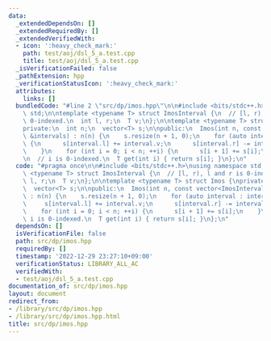 ```yaml
---
data:
  _extendedDependsOn: []
  _extendedRequiredBy: []
  _extendedVerifiedWith:
  - icon: ':heavy_check_mark:'
    path: test/aoj/dsl_5_a.test.cpp
    title: test/aoj/dsl_5_a.test.cpp
  _isVerificationFailed: false
  _pathExtension: hpp
  _verificationStatusIcon: ':heavy_check_mark:'
  attributes:
    links: []
  bundledCode: "#line 2 \"src/dp/imos.hpp\"\n\n#include <bits/stdc++.h>\nusing namespace\
    \ std;\n\ntemplate <typename T> struct ImosInterval {\n  // [l, r), l and r is\
    \ 0-indexed.\n  int l, r;\n  T v;\n};\n\ntemplate <typename T> struct Imos {\n\
    private:\n  int n;\n  vector<T> s;\n\npublic:\n  Imos(int n, const vector<ImosInterval<T>>\
    \ &intervals) : n(n) {\n    s.resize(n + 1, 0);\n    for (auto interval : intervals)\
    \ {\n      s[interval.l] += interval.v;\n      s[interval.r] -= interval.v;\n\
    \    }\n    for (int i = 0; i < n; ++i) {\n      s[i + 1] += s[i];\n    }\n  }\n\
    \n  // i is 0-indexed.\n  T get(int i) { return s[i]; }\n};\n"
  code: "#pragma once\n\n#include <bits/stdc++.h>\nusing namespace std;\n\ntemplate\
    \ <typename T> struct ImosInterval {\n  // [l, r), l and r is 0-indexed.\n  int\
    \ l, r;\n  T v;\n};\n\ntemplate <typename T> struct Imos {\nprivate:\n  int n;\n\
    \  vector<T> s;\n\npublic:\n  Imos(int n, const vector<ImosInterval<T>> &intervals)\
    \ : n(n) {\n    s.resize(n + 1, 0);\n    for (auto interval : intervals) {\n \
    \     s[interval.l] += interval.v;\n      s[interval.r] -= interval.v;\n    }\n\
    \    for (int i = 0; i < n; ++i) {\n      s[i + 1] += s[i];\n    }\n  }\n\n  //\
    \ i is 0-indexed.\n  T get(int i) { return s[i]; }\n};\n"
  dependsOn: []
  isVerificationFile: false
  path: src/dp/imos.hpp
  requiredBy: []
  timestamp: '2022-12-29 23:27:10+09:00'
  verificationStatus: LIBRARY_ALL_AC
  verifiedWith:
  - test/aoj/dsl_5_a.test.cpp
documentation_of: src/dp/imos.hpp
layout: document
redirect_from:
- /library/src/dp/imos.hpp
- /library/src/dp/imos.hpp.html
title: src/dp/imos.hpp
---
```

